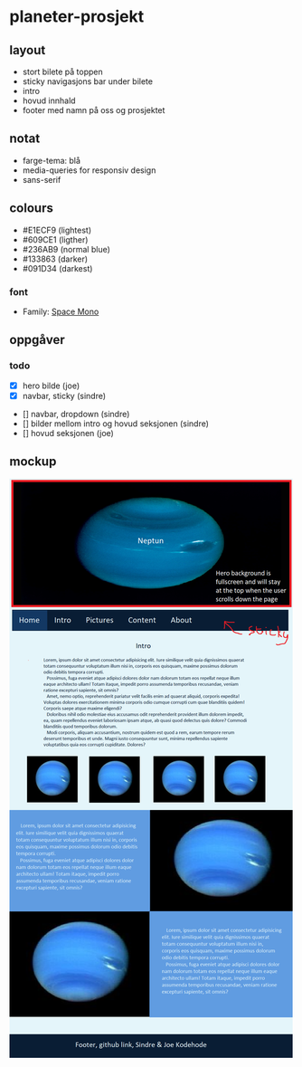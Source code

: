 # planeter-prosjekt

## layout
- stort bilete på toppen
- sticky navigasjons bar under bilete
- intro
- hovud innhald
- footer med namn på oss og prosjektet

## notat
- farge-tema: blå
- media-queries for responsiv design
- sans-serif

## colours
- #E1ECF9 (lightest)
- #609CE1 (ligther)
- #236AB9 (normal blue)
- #133863 (darker)
- #091D34 (darkest)

### font
- Family: [Space Mono](https://fonts.google.com/specimen/Space+Mono)

## oppgåver

### todo
- [x] hero bilde (joe)
- [x] navbar, sticky (sindre)
- [] navbar, dropdown (sindre)
- [] bilder mellom intro og hovud seksjonen (sindre)
- [] hovud seksjonen (joe)

## mockup
![design]( Neptune_design.png "design")
